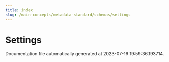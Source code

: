 ```yaml
---
title: index
slug: /main-concepts/metadata-standard/schemas/settings
---
```


# Settings

Documentation file automatically generated at 2023-07-16 19:59:36.193714.
